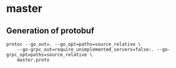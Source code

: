 # master

## Generation of protobuf

```
protoc --go_out=. --go_opt=paths=source_relative \
    --go-grpc_out=require_unimplemented_servers=false:. --go-grpc_opt=paths=source_relative \   
    master.proto
```